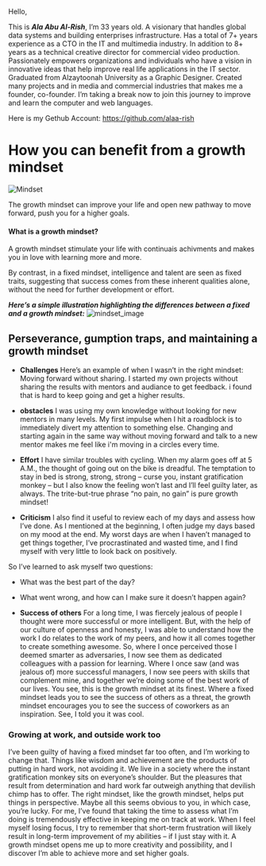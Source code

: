 


Hello,

This is **_Ala Abu Al-Rish_**, I’m 33 years old. A visionary that handles global data systems and building enterprises infrastructure. Has a total of 7+ years experience as a CTO in the IT and multimedia industry. In addition to 8+ years as a technical creative director for commercial video production. Passionately empowers organizations and individuals who have a vision in innovative ideas that help improve real life applications in the IT sector.
Graduated from Alzaytoonah University as a Graphic Designer. Created many projects and in media and commercial industries that makes me a founder, co-founder. 
I’m taking a break now to join this journey to improve and learn the computer and web languages.

Here is my Gethub Account: https://github.com/alaa-rish



# How you can benefit from a growth mindset
![Mindset](https://i1.wp.com/atlassianblog.wpengine.com/wp-content/uploads/2015/11/growth-mindset.png?w=1101&ssl=1)

The growth mindset can improve your life and open new pathway to move forward, push you for a higher goals.

#### What is a growth mindset?

A growth mindset stimulate your life with continuais achivments and  makes you in love with learning more and more.


By contrast, in a fixed mindset, intelligence and talent are seen as fixed traits, suggesting that success comes from these inherent qualities alone, without the need for further development or effort.


***Here’s a simple illustration highlighting the differences between a fixed and a growth mindset:***
![mindset_image](https://i2.wp.com/atlassianblog.wpengine.com/wp-content/uploads/NewGrowthMindset2.png?w=1201&ssl=1)



## Perseverance, gumption traps, and maintaining a growth mindset
* **Challenges**
Here’s an example of when I wasn’t in the right mindset: Moving forward without sharing. I started my own projects without sharing the results with mentors and audiance to get feedback. i found that is hard to keep going and get a higher results.



* **obstacles**
I was using my own knowledge without looking for new mentors in many levels. My first impulse when I hit a roadblock is to immediately divert my attention to something else. Changing and starting again in the same way without moving forward and talk to a new mentor makes me feel like i'm moving in a circles every time.



* **Effort**
I have similar troubles with cycling. When my alarm goes off at 5 A.M., the thought of going out on the bike is dreadful. The temptation to stay in bed is strong, strong, strong – curse you, instant gratification monkey – but I also know the feeling won’t last and I’ll feel guilty later, as always. The trite-but-true phrase “no pain, no gain” is pure growth mindset!



* **Criticism**
I also find it useful to review each of my days and assess how I’ve done. As I mentioned at the beginning, I often judge my days based on my mood at the end. My worst days are when I haven’t managed to get things together, I’ve procrastinated and wasted time, and I find myself with very little to look back on positively.

So I’ve learned to ask myself two questions:

* What was the best part of the day?
* What went wrong, and how can I make sure it doesn’t happen again?



* **Success of others**
For a long time, I was fiercely jealous of people I thought were more successful or more intelligent. But, with the help of our culture of openness and honesty, I was able to understand how the work I do relates to the work of my peers, and how it all comes together to create something awesome.
So, where I once perceived those I deemed smarter as adversaries, I now see them as dedicated colleagues with a passion for learning. Where I once saw (and was jealous of) more successful managers, I now see peers with skills that complement mine, and together we’re doing some of the best work of our lives. You see, this is the growth mindset at its finest. Where a fixed mindset leads you to see the success of others as a threat, the growth mindset encourages you to see the success of coworkers as an inspiration. See, I told you it was cool.



### Growing at work, and outside work too
I’ve been guilty of having a fixed mindset far too often, and I’m working to change that. Things like wisdom and achievement are the products of putting in hard work, not avoiding it. We live in a society where the instant gratification monkey sits on everyone’s shoulder. But the pleasures that result from determination and hard work far outweigh anything that devilish chimp has to offer. The right mindset, like the growth mindset, helps put things in perspective.
Maybe all this seems obvious to you, in which case, you’re lucky. For me, I’ve found that taking the time to assess what I’m doing is tremendously effective in keeping me on track at work. When I feel myself losing focus, I try to remember that short-term frustration will likely result in long-term improvement of my abilities – if I just stay with it. A growth mindset opens me up to more creativity and possibility, and I discover I’m able to achieve more and set higher goals.
